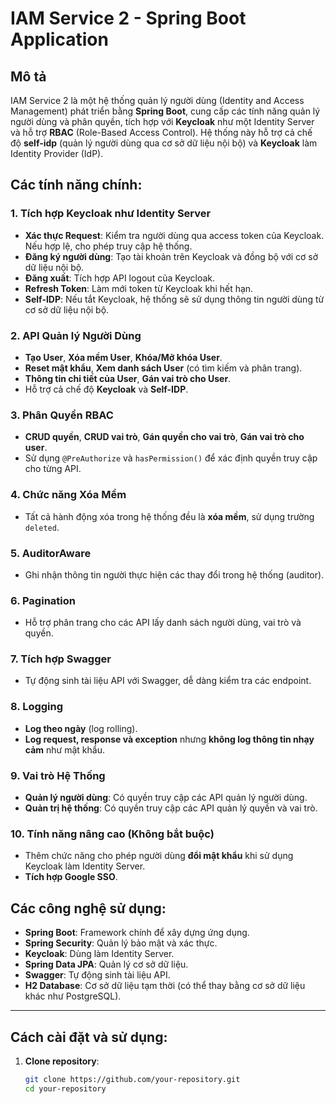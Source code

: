 # IAM Service 2 - Spring Boot Application

## Mô tả
IAM Service 2 là một hệ thống quản lý người dùng (Identity and Access Management) phát triển bằng **Spring Boot**, cung cấp các tính năng quản lý người dùng và phân quyền, tích hợp với **Keycloak** như một Identity Server và hỗ trợ **RBAC** (Role-Based Access Control). Hệ thống này hỗ trợ cả chế độ **self-idp** (quản lý người dùng qua cơ sở dữ liệu nội bộ) và **Keycloak** làm Identity Provider (IdP).

## Các tính năng chính:

### 1. Tích hợp Keycloak như Identity Server
- **Xác thực Request**: Kiểm tra người dùng qua access token của Keycloak. Nếu hợp lệ, cho phép truy cập hệ thống.
- **Đăng ký người dùng**: Tạo tài khoản trên Keycloak và đồng bộ với cơ sở dữ liệu nội bộ.
- **Đăng xuất**: Tích hợp API logout của Keycloak.
- **Refresh Token**: Làm mới token từ Keycloak khi hết hạn.
- **Self-IDP**: Nếu tắt Keycloak, hệ thống sẽ sử dụng thông tin người dùng từ cơ sở dữ liệu nội bộ.

### 2. API Quản lý Người Dùng
- **Tạo User**, **Xóa mềm User**, **Khóa/Mở khóa User**.
- **Reset mật khẩu**, **Xem danh sách User** (có tìm kiếm và phân trang).
- **Thông tin chi tiết của User**, **Gán vai trò cho User**.
- Hỗ trợ cả chế độ **Keycloak** và **Self-IDP**.

### 3. Phân Quyền RBAC
- **CRUD quyền**, **CRUD vai trò**, **Gán quyền cho vai trò**, **Gán vai trò cho user**.
- Sử dụng `@PreAuthorize` và `hasPermission()` để xác định quyền truy cập cho từng API.

### 4. Chức năng Xóa Mềm
- Tất cả hành động xóa trong hệ thống đều là **xóa mềm**, sử dụng trường `deleted`.

### 5. AuditorAware
- Ghi nhận thông tin người thực hiện các thay đổi trong hệ thống (auditor).

### 6. Pagination
- Hỗ trợ phân trang cho các API lấy danh sách người dùng, vai trò và quyền.

### 7. Tích hợp Swagger
- Tự động sinh tài liệu API với Swagger, dễ dàng kiểm tra các endpoint.

### 8. Logging
- **Log theo ngày** (log rolling).
- **Log request, response và exception** nhưng **không log thông tin nhạy cảm** như mật khẩu.

### 9. Vai trò Hệ Thống
- **Quản lý người dùng**: Có quyền truy cập các API quản lý người dùng.
- **Quản trị hệ thống**: Có quyền truy cập các API quản lý quyền và vai trò.

### 10. Tính năng nâng cao (Không bắt buộc)
- Thêm chức năng cho phép người dùng **đổi mật khẩu** khi sử dụng Keycloak làm Identity Server.
- **Tích hợp Google SSO**.

## Các công nghệ sử dụng:
- **Spring Boot**: Framework chính để xây dựng ứng dụng.
- **Spring Security**: Quản lý bảo mật và xác thực.
- **Keycloak**: Dùng làm Identity Server.
- **Spring Data JPA**: Quản lý cơ sở dữ liệu.
- **Swagger**: Tự động sinh tài liệu API.
- **H2 Database**: Cơ sở dữ liệu tạm thời (có thể thay bằng cơ sở dữ liệu khác như PostgreSQL).

---

## Cách cài đặt và sử dụng:

1. **Clone repository**:
   ```bash
   git clone https://github.com/your-repository.git
   cd your-repository
